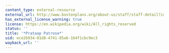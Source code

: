 ```yaml
---
content_type: external-resource
external_url: http://www.bostonplans.org/about-us/staff/staff-detail?id=208
has_external_license_warning: true
license: https://en.wikipedia.org/wiki/All_rights_reserved
status: ''
title: '*Prataap Patrose*'
uid: ece2b934-01d8-4741-85a6-164f1cbc9ec3
wayback_url: ''
---
```

